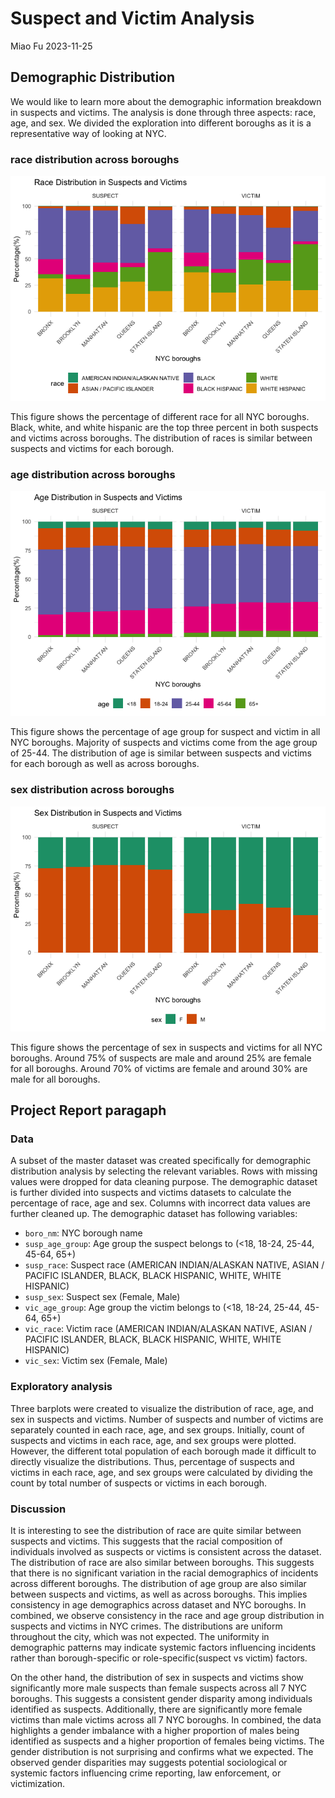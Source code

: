 Suspect and Victim Analysis
================
Miao Fu
2023-11-25

## Demographic Distribution

We would like to learn more about the demographic information breakdown
in suspects and victims. The analysis is done through three aspects:
race, age, and sex. We divided the exploration into different boroughs
as it is a representative way of looking at NYC.

### race distribution across boroughs

![](demographic_files/figure-gfm/unnamed-chunk-2-1.png)<!-- -->

This figure shows the percentage of different race for all NYC boroughs.
Black, white, and white hispanic are the top three percent in both
suspects and victims across boroughs. The distribution of races is
similar between suspects and victims for each borough.

### age distribution across boroughs

![](demographic_files/figure-gfm/unnamed-chunk-3-1.png)<!-- -->

This figure shows the percentage of age group for suspect and victim in
all NYC boroughs. Majority of suspects and victims come from the age
group of 25-44. The distribution of age is similar between suspects and
victims for each borough as well as across boroughs.

### sex distribution across boroughs

![](demographic_files/figure-gfm/unnamed-chunk-4-1.png)<!-- -->

This figure shows the percentage of sex in suspects and victims for all
NYC boroughs. Around 75% of suspects are male and around 25% are female
for all boroughs. Around 70% of victims are female and around 30% are
male for all boroughs.

## Project Report paragaph

### Data

A subset of the master dataset was created specifically for demographic
distribution analysis by selecting the relevant variables. Rows with
missing values were dropped for data cleaning purpose. The demographic
dataset is further divided into suspects and victims datasets to
calculate the percentage of race, age and sex. Columns with incorrect
data values are further cleaned up. The demographic dataset has
following variables:

- `boro_nm`: NYC borough name  
- `susp_age_group`: Age group the suspect belongs to (\<18, 18-24,
  25-44, 45-64, 65+)  
- `susp_race`: Suspect race (AMERICAN INDIAN/ALASKAN NATIVE, ASIAN /
  PACIFIC ISLANDER, BLACK, BLACK HISPANIC, WHITE, WHITE HISPANIC)  
- `susp_sex`: Suspect sex (Female, Male)  
- `vic_age_group`: Age group the victim belongs to (\<18, 18-24, 25-44,
  45-64, 65+)  
- `vic_race`: Victim race (AMERICAN INDIAN/ALASKAN NATIVE, ASIAN /
  PACIFIC ISLANDER, BLACK, BLACK HISPANIC, WHITE, WHITE HISPANIC)  
- `vic_sex`: Victim sex (Female, Male)

### Exploratory analysis

Three barplots were created to visualize the distribution of race, age,
and sex in suspects and victims. Number of suspects and number of
victims are separately counted in each race, age, and sex groups.
Initially, count of suspects and victims in each race, age, and sex
groups were plotted. However, the different total population of each
borough made it difficult to directly visualize the distributions. Thus,
percentage of suspects and victims in each race, age, and sex groups
were calculated by dividing the count by total number of suspects or
victims in each borough.

### Discussion

It is interesting to see the distribution of race are quite similar
between suspects and victims. This suggests that the racial composition
of individuals involved as suspects or victims is consistent across the
dataset. The distribution of race are also similar between boroughs.
This suggests that there is no significant variation in the racial
demographics of incidents across different boroughs. The distribution of
age group are also similar between suspects and victims, as well as
across boroughs. This implies consistency in age demographics across
dataset and NYC boroughs. In combined, we observe consistency in the
race and age group distribution in suspects and victims in NYC crimes.
The distributions are uniform throughout the city, which was not
expected. The uniformity in demographic patterns may indicate systemic
factors influencing incidents rather than borough-specific or
role-specific(suspect vs victim) factors.  

On the other hand, the distribution of sex in suspects and victims show
significantly more male suspects than female suspects across all 7 NYC
boroughs. This suggests a consistent gender disparity among individuals
identified as suspects. Additionally, there are significantly more
female victims than male victims across all 7 NYC boroughs. In combined,
the data highlights a gender imbalance with a higher proportion of males
being identified as suspects and a higher proportion of females being
victims. The gender distribution is not surprising and confirms what we
expected. The observed gender disparities may suggests potential
sociological or systemic factors influencing crime reporting, law
enforcement, or victimization.
